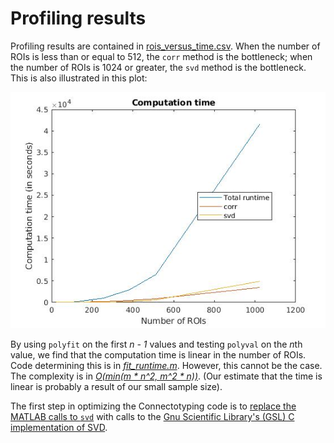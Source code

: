 # Profiling results

Profiling results are contained in 
[rois_versus_time.csv](./rois_versus_time.csv).  When the number of ROIs is less than or equal to 512, the `corr` method is 
the bottleneck; when the number of ROIs is 1024 or greater, the `svd` 
method is the bottleneck. This is also illustrated in this plot:

![plot of runtime](rois_v_computation_time.jpg)

By using `polyfit` on the first <i>n - 1</i> values and testing `polyval`
on the <i>n</i>th value, we find that the computation time is linear in the 
number of ROIs.  Code determining this is in [*fit_runtime.m*](./fit_runtime.m).  However, this cannot be the case.  The complexity is in 
[<i>O(min(m * n^2, m^2 * n))</i>](https://mathoverflow.net/a/221216/33176).  (Our estimate that the time is linear is probably a result of our small sample size). 

The first step in optimizing the Connectotyping code is to [replace the MATLAB
calls to `svd`](https://www.mathworks.com/help/coder/ug/call-cc-code-from-matlab-code.html#mw_1395a54a-5181-430b-bbca-5f58882527d5) with calls to the [Gnu Scientific Library's (GSL) C implementation
of SVD](https://www.gnu.org/software/gsl/doc/html/linalg.html#singular-value-decomposition).
